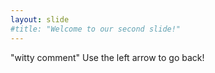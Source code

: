 ```yaml
---
layout: slide
#title: "Welcome to our second slide!"
---
```

"witty comment"
Use the left arrow to go back!
